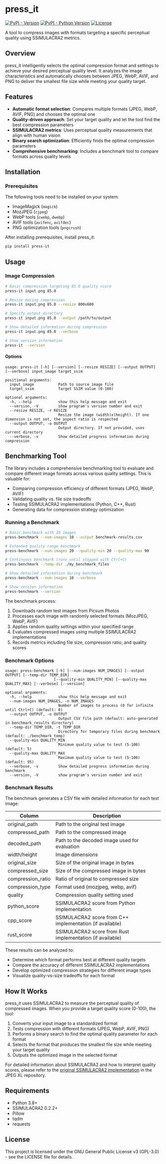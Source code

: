 # press_it

[![PyPI - Version](https://img.shields.io/pypi/v/press-it.svg)](https://pypi.org/project/press-it)
[![PyPI - Python Version](https://img.shields.io/pypi/pyversions/press-it.svg)](https://pypi.org/project/press-it)
[![License](https://img.shields.io/badge/License-GPL_v3-blue.svg)](https://www.gnu.org/licenses/gpl-3.0)

A tool to compress images with formats targeting a specific perceptual quality using SSIMULACRA2 metrics.

## Overview

press_it intelligently selects the optimal compression format and settings to achieve your desired perceptual quality level. It analyzes the image characteristics and automatically chooses between JPEG, WebP, AVIF, and PNG to deliver the smallest file size while meeting your quality target.

## Features

- **Automatic format selection**: Compares multiple formats (JPEG, WebP, AVIF, PNG) and chooses the optimal one
- **Quality-driven approach**: Set your target quality and let the tool find the best compression parameters
- **SSIMULACRA2 metrics**: Uses perceptual quality measurements that align with human vision
- **Binary search optimization**: Efficiently finds the optimal compression parameters
- **Comprehensive benchmarking**: Includes a benchmark tool to compare formats across quality levels

## Installation

### Prerequisites

The following tools need to be installed on your system:

- ImageMagick (`magick`)
- MozJPEG (`cjpeg`)
- WebP tools (`cwebp`, `dwebp`)
- AVIF tools (`avifenc`, `avifdec`)
- PNG optimization tools (`pngcrush`)

After installing prerequisites, install press_it:

```bash
pip install press-it
```

## Usage

### Image Compression

```bash
# Basic compression targeting 85.0 quality score
press-it input.png 85.0

# Resize during compression
press-it input.png 85.0 --resize 800x600

# Specify output directory
press-it input.png 85.0 --output /path/to/output

# Show detailed information during compression
press-it input.png 85.0 --verbose

# Show version information
press-it --version
```

#### Options

```
usage: press-it [-h] [--version] [--resize RESIZE] [--output OUTPUT] [--verbose] input_image target_ssim

positional arguments:
  input_image           Path to source image file
  target_ssim           Target SSIM value (0-100)

optional arguments:
  -h, --help            show this help message and exit
  --version, -V         show program's version number and exit
  --resize RESIZE, -r RESIZE
                        Resize the image (width)x(height). If one dimension is not set, the aspect ratio is respected
  --output OUTPUT, -o OUTPUT
                        Output directory. If not provided, uses current directory
  --verbose, -v         Show detailed progress information during compression
```

## Benchmarking Tool

The library includes a comprehensive benchmarking tool to evaluate and compare different image formats across various quality settings. This is valuable for:

- Comparing compression efficiency of different formats (JPEG, WebP, AVIF)
- Validating quality vs. file size tradeoffs
- Testing SSIMULACRA2 implementations (Python, C++, Rust)
- Generating data for compression strategy optimization

### Running a Benchmark

```bash
# Basic benchmark with 10 images
press-benchmark --num-images 10 --output benchmark-results.csv

# Extended quality range benchmark
press-benchmark --num-images 20 --quality-min 20 --quality-max 90

# Continuous benchmark (runs until stopped with Ctrl+C)
press-benchmark --temp-dir ./my_benchmark_files

# Show detailed information during benchmark
press-benchmark --num-images 10 --verbose

# Show version information
press-benchmark --version
```

The benchmark process:
1. Downloads random test images from Picsum Photos
2. Processes each image with randomly selected formats (MozJPEG, WebP, AVIF)
3. Applies random quality settings within your specified range
4. Evaluates compressed images using multiple SSIMULACRA2 implementations
5. Records metrics including file size, compression ratio, and quality scores

### Benchmark Options

```
usage: press-benchmark [-h] [--num-images NUM_IMAGES] [--output OUTPUT] [--temp-dir TEMP_DIR] 
                      [--quality-min QUALITY_MIN] [--quality-max QUALITY_MAX] [--verbose] [--version]

optional arguments:
  -h, --help            show this help message and exit
  --num-images NUM_IMAGES, -n NUM_IMAGES
                        Number of images to process (0 for infinite until Ctrl+C) (default: 0)
  --output OUTPUT, -o OUTPUT
                        Output CSV file path (default: auto-generated in benchmark_results directory)
  --temp-dir TEMP_DIR, -t TEMP_DIR
                        Directory for temporary files during benchmark (default: ./benchmark_temp)
  --quality-min QUALITY_MIN
                        Minimum quality value to test (5-100) (default: 5)
  --quality-max QUALITY_MAX
                        Maximum quality value to test (5-100) (default: 95)
  --verbose, -v         Show detailed progress information during benchmark
  --version, -V         show program's version number and exit
```

### Benchmark Results

The benchmark generates a CSV file with detailed information for each test image:

| Column | Description |
|--------|-------------|
| original_path | Path to the original test image |
| compressed_path | Path to the compressed image |
| decoded_path | Path to the decoded image used for evaluation |
| width/height | Image dimensions |
| original_size | Size of the original image in bytes |
| compressed_size | Size of the compressed image in bytes |
| compression_ratio | Ratio of original to compressed size |
| compression_type | Format used (mozjpeg, webp, avif) |
| quality | Compression quality setting used |
| python_score | SSIMULACRA2 score from Python implementation |
| cpp_score | SSIMULACRA2 score from C++ implementation (if available) |
| rust_score | SSIMULACRA2 score from Rust implementation (if available) |

These results can be analyzed to:
- Determine which format performs best at different quality targets
- Compare the accuracy of different SSIMULACRA2 implementations
- Develop optimized compression strategies for different image types
- Visualize quality-vs-size tradeoffs for each format

## How It Works

press_it uses SSIMULACRA2 to measure the perceptual quality of compressed images. When you provide a target quality score (0-100), the tool:

1. Converts your input image to a standardized format
2. Tests compression with different formats (JPEG, WebP, AVIF, PNG)
3. Performs a binary search to find the optimal quality parameter for each format
4. Selects the format that produces the smallest file size while meeting your target quality
5. Outputs the optimized image in the selected format

For detailed information about SSIMULACRA2 and how to interpret quality scores, please refer to the [original SSIMULACRA2 implementation](https://github.com/libjxl/libjxl/tree/main/tools/ssimulacra2) in the JPEG XL repository.

## Requirements

- Python 3.8+
- SSIMULACRA2 0.2.2+
- Pillow
- tqdm
- requests

## License

This project is licensed under the GNU General Public License v3 (GPL-3.0) - see the LICENSE file for details.
